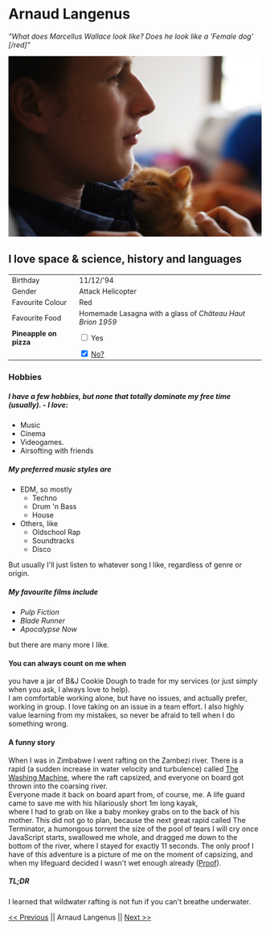 # Arnaud Langenus

*\"What does Marcellus Wallace look like? Does he look like a 'Female dog' [/red]\"*


![Foto Arnaud](https://github.com/Arnaud-Langenus/Markdown/blob/master/arnaudkittenpic.jpg)
## I love space & science, history and languages

|   |  |
|---|---|
| Birthday | 11/12/'94 |
|Gender|Attack Helicopter |
|Favourite Colour| Red |
|Favourite Food| Homemade Lasagna with a glass of _Château_ _Haut_ _Brion_ _1959_|
|**Pineapple on pizza**| <input type="checkbox"> Yes
|					| <input type="checkbox" checked> [No?](https://imgur.com/bbY5U7K)|


### Hobbies 
##### I have a few hobbies, but none that totally dominate my free time (usually). - I love:
* Music
* Cinema 
* Videogames. 
* Airsofting with friends
 
##### My preferred music styles are 
* EDM, so mostly 
    * Techno
    * Drum 'n Bass 
    * House 
* Others, like
    * Oldschool Rap
    * Soundtracks 
    * Disco <br/>
    
But usually I'll just listen to whatever song I like, regardless of genre or origin.

##### My favourite films include 
* _Pulp Fiction_ 
* _Blade Runner_ 
* _Apocalypse Now_ <br/>

but there are many more I like.



#### You can always count on me when 
 you have a jar of B&J Cookie Dough to trade for my services (or just simply when you ask, I always love to help). <br/>
 I am comfortable working alone, but have no issues, and actually prefer, working in group. I love taking on an issue in
 a team effort. I also highly value learning from my mistakes, so never be afraid to tell when I do something wrong.


#### A funny story 
When I was in Zimbabwe I went rafting on the Zambezi river. There is a rapid (a sudden increase in water velocity and turbulence) called [The Washing Machine](https://imgur.com/tcucOPJ),
where the raft capsized, and everyone on board got thrown into the coarsing river. <br/>
Everyone made it back on board apart from, of course, me. A life guard came to save me with his
hilariously short 1m long kayak, <br/> where I had to grab on like a baby monkey grabs on to the back of his mother. This did not go to plan, because the next great rapid called The Terminator, a humongous torrent the size 
of the pool of tears I will cry once JavaScript starts, swallowed me whole, and dragged me down to the bottom of the river, where I stayed for exactly 11 seconds. The only proof I have
of this adventure is a picture of me on the moment of capsizing, and when my lifeguard decided I wasn't wet enough already ([Proof](https://imgur.com/a/pJKgGuq)).
<br/>

##### TL;DR 
I learned that wildwater rafting is not fun if you can't breathe underwater.


[<<  Previous]() || Arnaud Langenus || [Next  >>](https://github.com/chrishargan/challenge-markdown/blob/master/README.md)